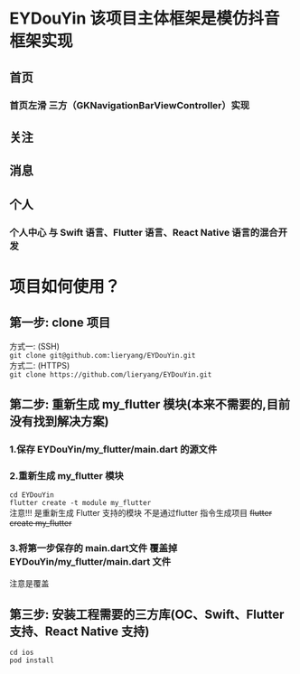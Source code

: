 EYDouYin 该项目主体框架是模仿抖音框架实现   
=======================   

## 首页
### 首页左滑 三方（GKNavigationBarViewController）实现
## 关注
## 消息
## 个人
### 个人中心 与 Swift 语言、Flutter 语言、React Native 语言的混合开发
   
# 项目如何使用？
   
## 第一步: clone 项目
   
方式一: (SSH)   
```git clone git@github.com:lieryang/EYDouYin.git```   
方式二: (HTTPS)    
```git clone https://github.com/lieryang/EYDouYin.git```   

## 第二步: 重新生成 my_flutter 模块(本来不需要的,目前没有找到解决方案)   

### 1.保存 EYDouYin/my_flutter/main.dart 的源文件

### 2.重新生成 my_flutter 模块   
```cd EYDouYin```   
```flutter create -t module my_flutter```   
注意!!! 是重新生成 Flutter 支持的模块 不是通过flutter 指令生成项目  ~~flutter create my_flutter~~   
   
### 3.将第一步保存的 main.dart文件 覆盖掉 EYDouYin/my_flutter/main.dart 文件   
注意是覆盖   
   
## 第三步: 安装工程需要的三方库(OC、Swift、Flutter 支持、React Native 支持)   
   
```cd ios```   
```pod install```   

